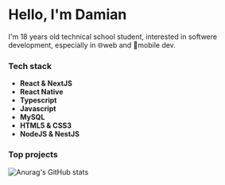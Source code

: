 # **Hello, I'm Damian**

I'm 18 years old technical school student, interested in softwere development, especially in 🌐web and 📱mobile dev.

### **Tech stack**

- **React & NextJS**
- **React Native**
- **Typescript**
- **Javascript**
- **MySQL**
- **HTML5 & CSS3**
- **NodeJS & NestJS**

### **Top projects**

![Anurag's GitHub stats](https://github-readme-stats.vercel.app/api?username=DMQQ&count_private=true)
